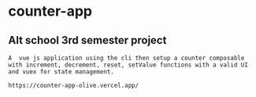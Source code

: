 # counter-app

## Alt school 3rd semester project
```
A  vue js application using the cli then setup a counter composable with increment, decrement, reset, setValue functions with a valid UI and vuex for state management.

https://counter-app-olive.vercel.app/

